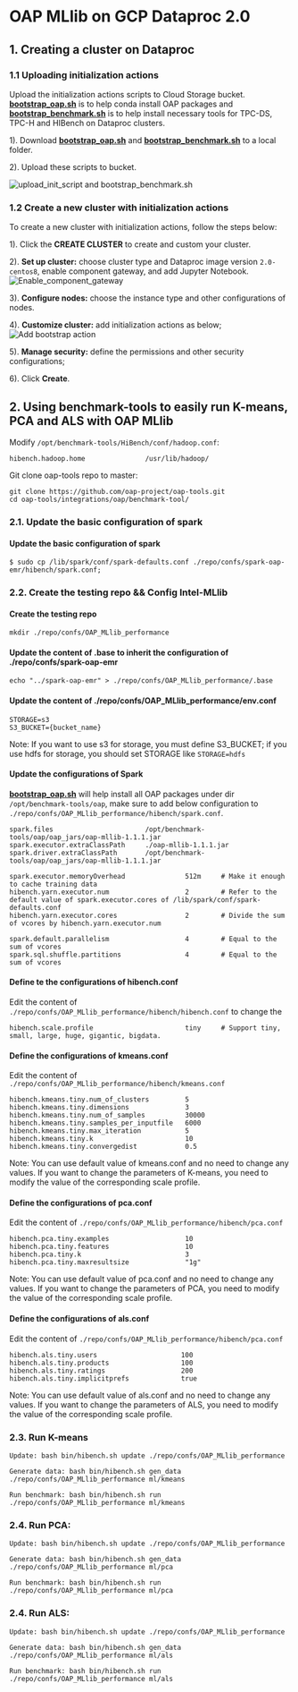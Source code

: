 # OAP MLlib on GCP Dataproc 2.0

## 1. Creating a cluster on Dataproc

### 1.1 Uploading initialization actions

Upload the initialization actions scripts to Cloud Storage bucket. 
**[bootstrap_oap.sh](../bootstrap_oap.sh)** is to help conda install OAP packages and
**[bootstrap_benchmark.sh](./bootstrap_benchmark.sh)** is to help install necessary tools for TPC-DS, TPC-H and HIBench on Dataproc clusters.
    
1). Download **[bootstrap_oap.sh](../bootstrap_oap.sh)** and **[bootstrap_benchmark.sh](./bootstrap_benchmark.sh)** to a local folder.

2). Upload these scripts to bucket.

![upload_init_script and bootstrap_benchmark.sh](../imgs/upload_scripts_to_bucket.png)


### 1.2 Create a new cluster with initialization actions

To create a new cluster with initialization actions, follow the steps below:

1). Click the  **CREATE CLUSTER** to create and custom your cluster.

2). **Set up cluster:** choose cluster type and Dataproc image version `2.0-centos8`, enable component gateway, and add Jupyter Notebook.
![Enable_component_gateway](../imgs/component_gateway.png)

3). **Configure nodes:** choose the instance type and other configurations of nodes.

4). **Customize cluster:** add initialization actions as below;
![Add bootstrap action](../imgs/add_scripts.png)

5). **Manage security:** define the permissions and other security configurations;

6). Click **Create**. 


## 2. Using benchmark-tools to easily run K-means, PCA and ALS with OAP MLlib

Modify `/opt/benchmark-tools/HiBench/conf/hadoop.conf`:
```
hibench.hadoop.home               /usr/lib/hadoop/
```

Git clone oap-tools repo to master:
 
```
git clone https://github.com/oap-project/oap-tools.git
cd oap-tools/integrations/oap/benchmark-tool/
```

### 2.1. Update the basic configuration of spark

#### Update the basic configuration of spark
```
$ sudo cp /lib/spark/conf/spark-defaults.conf ./repo/confs/spark-oap-emr/hibench/spark.conf;
```

### 2.2. Create the testing repo && Config Intel-MLlib

#### Create the testing repo
```
mkdir ./repo/confs/OAP_MLlib_performance
```
#### Update the content of .base to inherit the configuration of ./repo/confs/spark-oap-emr
```
echo "../spark-oap-emr" > ./repo/confs/OAP_MLlib_performance/.base
```
#### Update the content of ./repo/confs/OAP_MLlib_performance/env.conf
```
STORAGE=s3
S3_BUCKET={bucket_name}
```
Note: If you want to use s3 for storage, you must define S3_BUCKET; if you use hdfs for storage, you should set STORAGE like ```STORAGE=hdfs```

#### Update the configurations of Spark

**[bootstrap_oap.sh](../bootstrap_oap.sh)** will help install all OAP packages under dir `/opt/benchmark-tools/oap`,
make sure to add below configuration to `./repo/confs/OAP_MLlib_performance/hibench/spark.conf`.

```
spark.files                       /opt/benchmark-tools/oap/oap_jars/oap-mllib-1.1.1.jar
spark.executor.extraClassPath     ./oap-mllib-1.1.1.jar
spark.driver.extraClassPath       /opt/benchmark-tools/oap/oap_jars/oap-mllib-1.1.1.jar

spark.executor.memoryOverhead               512m     # Make it enough to cache training data
hibench.yarn.executor.num                   2        # Refer to the default value of spark.executor.cores of /lib/spark/conf/spark-defaults.conf
hibench.yarn.executor.cores                 2        # Divide the sum of vcores by hibench.yarn.executor.num

spark.default.parallelism                   4        # Equal to the sum of vcores
spark.sql.shuffle.partitions                4        # Equal to the sum of vcores
```


#### Define te the configurations of hibench.conf

Edit the content of `./repo/confs/OAP_MLlib_performance/hibench/hibench.conf` to change the 
```
hibench.scale.profile                       tiny     # Support tiny, small, large, huge, gigantic, bigdata.
```

#### Define the configurations of kmeans.conf

Edit the content of `./repo/confs/OAP_MLlib_performance/hibench/kmeans.conf`
```
hibench.kmeans.tiny.num_of_clusters         5
hibench.kmeans.tiny.dimensions              3
hibench.kmeans.tiny.num_of_samples          30000
hibench.kmeans.tiny.samples_per_inputfile   6000
hibench.kmeans.tiny.max_iteration           5
hibench.kmeans.tiny.k                       10
hibench.kmeans.tiny.convergedist            0.5
```
Note: You can use default value of kmeans.conf and no need to change any values. If you want to change the parameters of K-means, you need to modify the value of the corresponding scale profile.

#### Define the configurations of pca.conf

Edit the content of `./repo/confs/OAP_MLlib_performance/hibench/pca.conf`
```
hibench.pca.tiny.examples                   10
hibench.pca.tiny.features                   10
hibench.pca.tiny.k                          3
hibench.pca.tiny.maxresultsize              "1g"
```
Note: You can use default value of pca.conf and no need to change any values. If you want to change the parameters of PCA, you need to modify the value of the corresponding scale profile.

#### Define the configurations of als.conf

Edit the content of `./repo/confs/OAP_MLlib_performance/hibench/pca.conf`
```
hibench.als.tiny.users                     100
hibench.als.tiny.products                  100
hibench.als.tiny.ratings                   200
hibench.als.tiny.implicitprefs	           true
```
Note: You can use default value of als.conf and no need to change any values. If you want to change the parameters of ALS, you need to modify the value of the corresponding scale profile.

### 2.3. Run K-means

```
Update: bash bin/hibench.sh update ./repo/confs/OAP_MLlib_performance   

Generate data: bash bin/hibench.sh gen_data ./repo/confs/OAP_MLlib_performance ml/kmeans

Run benchmark: bash bin/hibench.sh run ./repo/confs/OAP_MLlib_performance ml/kmeans
```

### 2.4. Run PCA:  

```
Update: bash bin/hibench.sh update ./repo/confs/OAP_MLlib_performance   

Generate data: bash bin/hibench.sh gen_data ./repo/confs/OAP_MLlib_performance ml/pca

Run benchmark: bash bin/hibench.sh run ./repo/confs/OAP_MLlib_performance ml/pca
```

### 2.4. Run ALS:  

```
Update: bash bin/hibench.sh update ./repo/confs/OAP_MLlib_performance   

Generate data: bash bin/hibench.sh gen_data ./repo/confs/OAP_MLlib_performance ml/als

Run benchmark: bash bin/hibench.sh run ./repo/confs/OAP_MLlib_performance ml/als
```

